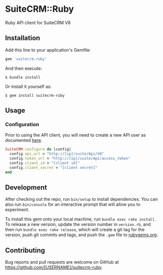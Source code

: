 # SuiteCRM::Ruby

Ruby API client for SuiteCRM V8

## Installation

Add this line to your application's Gemfile:

```ruby
gem 'suitecrm-ruby'
```

And then execute:

    $ bundle install

Or install it yourself as:

    $ gem install suitecrm-ruby

## Usage

### Configuration

Prior to using the API client, you will need to create a new API user as documented [here](https://docs.suitecrm.com/developer/api/developer-setup-guide/configure-authentication).

```ruby
SuiteCRM.configure do |config|
  config.api_url = "http://[ip]/suite/Api/V8"
  config.token_url = "http://[ip]/suite/Api/access_token"
  config.client_id = "[client id]"
  config.client_secret = "[client secret]"
end
```



## Development

After checking out the repo, run `bin/setup` to install dependencies. You can also run `bin/console` for an interactive prompt that will allow you to experiment.

To install this gem onto your local machine, run `bundle exec rake install`. To release a new version, update the version number in `version.rb`, and then run `bundle exec rake release`, which will create a git tag for the version, push git commits and tags, and push the `.gem` file to [rubygems.org](https://rubygems.org).

## Contributing

Bug reports and pull requests are welcome on GitHub at https://github.com/[USERNAME]/suitecrm-ruby.

